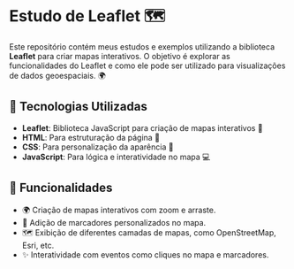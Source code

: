 # Estudo de Leaflet 🗺️

Este repositório contém meus estudos e exemplos utilizando a biblioteca **Leaflet** para criar mapas interativos. O objetivo é explorar as funcionalidades do Leaflet e como ele pode ser utilizado para visualizações de dados geoespaciais. 🌍

## 🚀 Tecnologias Utilizadas

- **Leaflet**: Biblioteca JavaScript para criação de mapas interativos 🧭
- **HTML**: Para estruturação da página 📄
- **CSS**: Para personalização da aparência 🎨
- **JavaScript**: Para lógica e interatividade no mapa 💻

## 🔧 Funcionalidades

- 🌍 Criação de mapas interativos com zoom e arraste.
- 📍 Adição de marcadores personalizados no mapa.
- 🗺️ Exibição de diferentes camadas de mapas, como OpenStreetMap, Esri, etc.
- ✨ Interatividade com eventos como cliques no mapa e marcadores.
